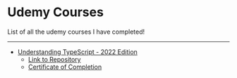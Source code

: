 # Udemy Courses

List of all the udemy courses I have completed!
***

- [Understanding TypeScript - 2022 Edition](https://www.udemy.com/course/understanding-typescript/)
    - [Link to Repository](https://github.com/rikusstrydom/udemy-courses/tree/master/understanding-typescript)
    - [Certificate of Completion](https://github.com/rikusstrydom/udemy-courses/blob/master/understanding-typescript/Certificate.pdf)
